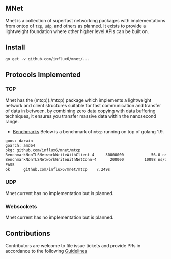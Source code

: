 MNet
------
Mnet is a collection of superfast networking packages with implementations from ontop of `tcp`, `udp`, and others as planned. It exists to provide a lightweight foundation where other higher level APIs can 
be built on.

## Install

```
go get -v github.com/influx6/mnet/...
```

## Protocols Implemented

### TCP

Mnet has the (mtcp)(./mtcp) package which implements a lightweight network and client structures suitable for fast communication and transfer of data in between, by combining zero data copying
with data buffering techniques, it ensures you transfer massive data within the nanosecond range.

- [Benchmarks](./mtcp/benchmark.txt)
Below is a benchmark of `mtcp` running on top of golang 1.9.

```bash
goos: darwin
goarch: amd64
pkg: github.com/influx6/mnet/mtcp
BenchmarkNonTLSNetworkWriteWithClient-4    	30000000	        56.0 ns/op	 142.83 MB/s	       0 B/op	       0 allocs/op
BenchmarkNonTLSNetworkWriteWithNetConn-4   	  200000	     10098 ns/op	   0.79 MB/s	     105 B/op	       3 allocs/op
PASS
ok  	github.com/influx6/mnet/mtcp	7.249s
````


### UDP

Mnet current has no implementation but is planned.

### Websockets

Mnet current has no implementation but is planned.



## Contributions

Contributors are welcome to file issue tickets and provide PRs in accordance to the following [Guidelines](./contrib.md)